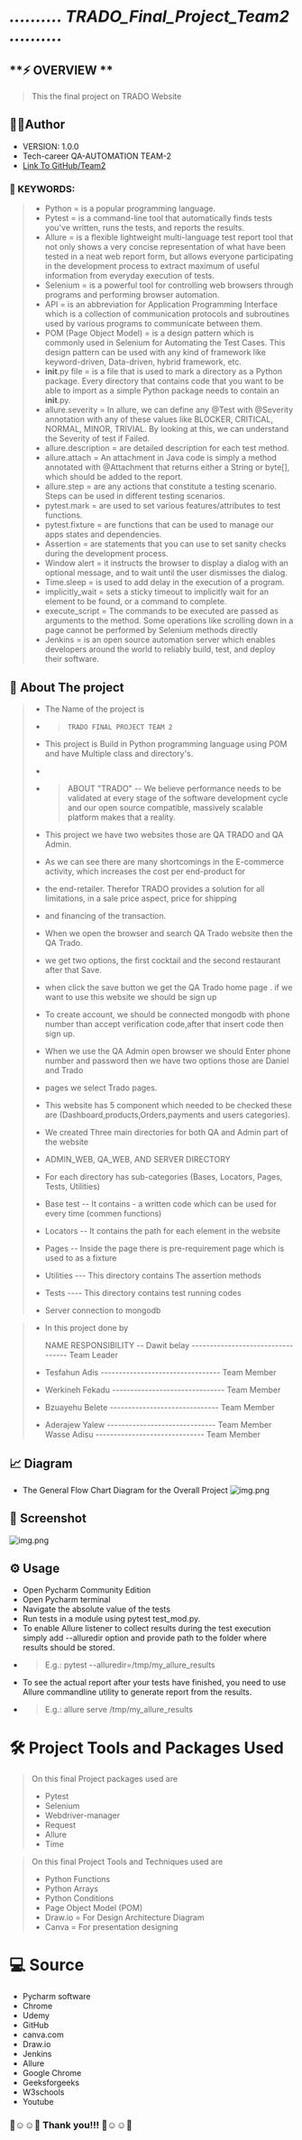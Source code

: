# ***.......... TRADO_Final_Project_Team2 ..........***

## **⚡ OVERVIEW **
> This the final project on TRADO Website  

## 👨‍💻Author 
- VERSION: 1.0.0
- Tech-career QA-AUTOMATION TEAM-2
- [Link To GitHub/Team2](https://github.com/DawitQA2023)


### 🔑 KEYWORDS:

>* Python = is a popular programming language.
>* Pytest = is a command-line tool that automatically finds tests you've written, runs the tests, and reports the results.
>* Allure = is a flexible lightweight multi-language test report tool that not only shows a very concise representation of what have been tested in a neat web report form, but allows everyone participating in the development process to extract maximum of useful information from everyday execution of tests.
>* Selenium = is a powerful tool for controlling web browsers through programs and performing browser automation.
>* API =  is an abbreviation for Application Programming Interface which is a collection of communication protocols and subroutines used by various programs to communicate between them.
>* POM (Page Object Model) = is a design pattern which is commonly used in Selenium for Automating the Test Cases. This design pattern can be used with any kind of framework like keyword-driven, Data-driven, hybrid framework, etc.
>* __init__.py file = is a file that is used to mark a directory as a Python package. Every directory that contains code that you want to be able to import as a simple Python package needs to contain an __init__.py. 
>* allure.severity = In allure, we can define any @Test with @Severity annotation with any of these values like BLOCKER, CRITICAL, NORMAL, MINOR, TRIVIAL. By looking at this, we can understand the Severity of test if Failed.
>* allure.description = are detailed description for each test method.
>* allure.attach = An attachment in Java code is simply a method annotated with @Attachment that returns either a String or byte[], which should be added to the report.
>* allure.step = are any actions that constitute a testing scenario. Steps can be used in different testing scenarios.
>* pytest.mark = are used to set various features/attributes to test functions.
>* pytest.fixture = are functions that can be used to manage our apps states and dependencies.
>* Assertion = are statements that you can use to set sanity checks during the development process.
>* Window alert = it instructs the browser to display a dialog with an optional message, and to wait until the user dismisses the dialog.
>* Time.sleep = is used to add delay in the execution of a program.
>* implicitly_wait = sets a sticky timeout to implicitly wait for an element to be found, or a command to complete.
>* execute_script = The commands to be executed are passed as arguments to the method. Some operations like scrolling down in a page cannot be performed by Selenium methods directly
>* Jenkins = is an open source automation server which enables developers around the world to reliably build, test, and deploy their software.




## 🚧 About The project
>* The Name of the project is
>* >     TRADO FINAL PROJECT TEAM 2
>* This project is Build in Python programming language using POM and have Multiple class and directory's. 
>* 
>* > ABOUT "TRADO"
   >-- We believe performance needs to be validated at every stage of the software development cycle and our open source compatible, massively scalable platform makes that a reality.
>* This project we have two websites those are QA TRADO and QA Admin.  
>* As we can see there are many shortcomings in the E-commerce activity, which increases the cost per end-product for 
>* the end-retailer. Therefor TRADO provides a solution for all limitations, in a sale price aspect, price for shipping
>* and financing of the transaction.
>* When we open the browser and search QA Trado website then the QA Trado.
>* we get two options, the first cocktail and the second restaurant after that Save.
>* when click the save button we get the QA Trado home page . if we want to use this website we should be sign up  
>* To create account, we should be connected mongodb with phone number than accept verification code,after that insert code then sign up.
>* When we use the QA Admin open browser we should Enter phone number and password then we have two options those are Daniel and Trado 
>* pages we select Trado pages.
>* This website has 5 component which needed to be checked these are (Dashboard,products,Orders,payments and users categories).
>
>* We created Three main directories for both QA and Admin part of the website
>* ADMIN_WEB, QA_WEB, AND SERVER DIRECTORY
>*  For each directory has sub-categories (Bases, Locators, Pages, Tests, Utilities)
>* Base test --  It contains - a written code which can be used for every time (commen functions)
>* Locators  -- It contains the path for each element in the  website
>* Pages  -- Inside the page there is pre-requirement page which is used to as a fixture 
>* Utilities --- This directory contains The assertion methods 
>* Tests  ----  This directory contains  test running codes 
>*  Server connection to mongodb 

>* In this project done by 
>
>    NAME                                            RESPONSIBILITY
 --  Dawit belay  ----------------------------------  Team Leader
>*   Tesfahun Adis ---------------------------------  Team Member
>*   Werkineh Fekadu -------------------------------  Team Member
>*   Bzuayehu Belete  ------------------------------  Team Member
>*   Aderajew Yalew   ------------------------------  Team Member
>    Wasse Adisu      ------------------------------  Team Member


## 📈 Diagram 
* The General Flow Chart Diagram for the Overall Project
![img.png](screenshot/FlowChart.png)

## 📸 Screenshot 
![img.png](screenshot/Allure_WebTest_report.png)



## ⚙ Usage
* Open Pycharm Community Edition 
* Open Pycharm terminal
* Navigate the absolute value of the tests
* Run tests in a module using pytest test_mod.py.
* To enable Allure listener to collect results during the test execution simply add --alluredir option and provide path to the folder where results should be stored. 
* > E.g.: pytest --alluredir=/tmp/my_allure_results
* To see the actual report after your tests have finished, you need to use Allure commandline utility to generate report from the results.
* > E.g.: allure serve /tmp/my_allure_results

  
# 🛠️ Project Tools and Packages Used

>On this final Project packages used are
>- Pytest
>- Selenium
>- Webdriver-manager
>- Request
>- Allure
>- Time

>On this final Project Tools and Techniques used are
>- Python Functions
>- Python Arrays
>- Python Conditions
>- Page Object Model (POM)
>- Draw.io = For Design Architecture Diagram 
>- Canva = For presentation designing 


# 💻 Source
- Pycharm software
- Chrome
- Udemy
- GitHub 
- canva.com
- Draw.io
- Jenkins
- Allure
- Google Chrome
- Geeksforgeeks
- W3schools
- Youtube


### 🙌☺️️☺️🙌  Thank you!!!    🙌☺️️☺️🙌
 


